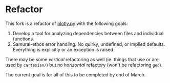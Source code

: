 # Refactor

This fork is a refactor of [plotly.py](https://github.com/plotly/plotly.js) with the following goals:
1) Develop a tool for analyzing dependencies between files and individual functions.
5) Samurai-ethos error handling. No quirky, undefined, or implied defaults. Everything is explicitly or an exception is raised.

There may be some _vertical_ refactoring as well (ie. things that use or are used by `cartesian/`) but no _horizontal_ refactory (won't be refactoring `geo`).

The current goal is for all of this to be completed by end of March.
